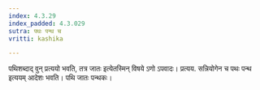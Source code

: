 ```yaml
---
index: 4.3.29
index_padded: 4.3.029
sutra: पथः पन्थ च
vritti: kashika

---
```

पथिशब्दाद् वुन् प्रत्ययो भवति, तत्र जातः इत्येतस्मिन् विषये ऽणो ऽपवादः। प्रत्यय. सन्नियोगेन च पथः पन्थ इत्ययम् आदेशः भवति। पथि जातः पन्थकः।